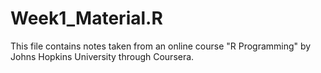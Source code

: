 # Week1_Material.R
  This file contains notes taken from an online course "R Programming" by Johns Hopkins University through Coursera.
